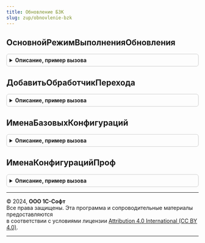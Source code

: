 ```yaml
---
title: Обновление БЗК
slug: zup/obnovlenie-bzk
---
```



## ОсновнойРежимВыполненияОбновления
<details style="margin: 1em 0; padding: 0.5em; border: 1px solid #ccc; border-radius: 6px;">

<summary style="font-weight: bold; cursor: pointer;">Описание, пример вызова</summary>

```bsl

// Возвращает основной режим выполнения обработчиков обновления Зарплатно-кадровой библиотеки.
//
// Возвращаемое значение:
//   Строка - "Монопольно" или "Отложенно".
//
Функция ОсновнойРежимВыполненияОбновления() Экспорт
```

Пример вызова
```bsl
Результат = ОбновлениеБЗК.ОсновнойРежимВыполненияОбновления() 
```
</details>

## ДобавитьОбработчикПерехода
<details style="margin: 1em 0; padding: 0.5em; border: 1px solid #ccc; border-radius: 6px;">

<summary style="font-weight: bold; cursor: pointer;">Описание, пример вызова</summary>

```bsl

// Добавляет обработчик обновления который будет выполняться при переходе с конфигурации с другим именем.
//
// Параметры:
//   Обработчики - ТаблицаЗначений - Передается "как есть" из одноименного параметра вызывающей процедуры.
//   ИмяПроцедуры    - Строка - Имя вызываемой процедуры. Процедура будет вызвана без параметров.
//   ОбщиеДанные     - Булево - Истина, если изменяемые процедурой данные неразделенные. Ложь - если разделенные.
//   ПереходСБазовых - Булево - Истина, если требуется выполнять при переходе с базовых конфигураций.
//   ПереходСПроф    - Булево - Истина, если требуется выполнять при переходе с обычных конфигураций.
//
Процедура ДобавитьОбработчикПерехода(Обработчики, ИмяПроцедуры, ОбщиеДанные, ПереходСБазовых = Истина, ПереходСПроф = Истина) Экспорт
```

Пример вызова
```bsl
ОбновлениеБЗК.ДобавитьОбработчикПерехода(Обработчики, ИмяПроцедуры, ОбщиеДанные, ПереходСБазовых, ПереходСПроф);
```
</details>

## ИменаБазовыхКонфигураций
<details style="margin: 1em 0; padding: 0.5em; border: 1px solid #ccc; border-radius: 6px;">

<summary style="font-weight: bold; cursor: pointer;">Описание, пример вызова</summary>

```bsl

// Возвращает массив строк - имена базовых конфигураций для зарплатных обработчиков обновления.
Функция ИменаБазовыхКонфигураций() Экспорт
```

Пример вызова
```bsl
Результат = ОбновлениеБЗК.ИменаБазовыхКонфигураций() 
```
</details>

## ИменаКонфигурацийПроф
<details style="margin: 1em 0; padding: 0.5em; border: 1px solid #ccc; border-radius: 6px;">

<summary style="font-weight: bold; cursor: pointer;">Описание, пример вызова</summary>

```bsl

// Возвращает массив строк - имена Проф конфигураций для зарплатных обработчиков обновления.
Функция ИменаКонфигурацийПроф() Экспорт
```

Пример вызова
```bsl
Результат = ОбновлениеБЗК.ИменаКонфигурацийПроф() 
```
</details>

---

© 2024, **ООО 1С-Софт**  
Все права защищены. Эта программа и сопроводительные материалы предоставляются  
в соответствии с условиями лицензии [Attribution 4.0 International (CC BY 4.0)](https://creativecommons.org/licenses/by/4.0/legalcode).

---
